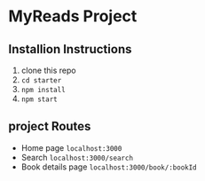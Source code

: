 # MyReads Project

## Installion Instructions

1. clone this repo
2. `cd starter`
3. `npm install`
4. `npm start`

## project Routes

- Home page `localhost:3000`
- Search `localhost:3000/search`
- Book details page `localhost:3000/book/:bookId`

